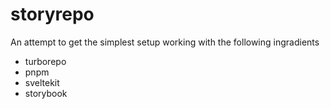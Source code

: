 # storyrepo

An attempt to get the simplest setup working with the following ingradients

- turborepo
- pnpm
- sveltekit
- storybook